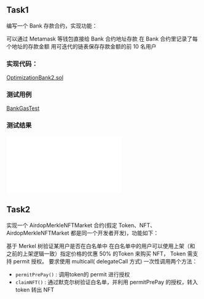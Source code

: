 ## Task1
编写一个 Bank 存款合约，实现功能：

可以通过 Metamask 等钱包直接给 Bank 合约地址存款
在 Bank 合约里记录了每个地址的存款金额
用可迭代的链表保存存款金额的前 10 名用户

### 实现代码：
[OptimizationBank2.sol](./OptimizationBank2.sol)

### 测试用例
[BankGasTest](../../test/OptimizationBank.t.sol)

### 测试结果
![image](../../test/BankGasTest.log)


## Task2
实现一个 AirdopMerkleNFTMarket 合约(假定 Token、NFT、AirdopMerkleNFTMarket 都是同一个开发者开发)，功能如下：

基于 Merkel 树验证某用户是否在白名单中
在白名单中的用户可以使用上架（和之前的上架逻辑一致）指定价格的优惠 50% 的Token 来购买 NFT， Token 需支持 permit 授权。
要求使用 multicall( delegateCall 方式) 一次性调用两个方法：

- `permitPrePay()` : 调用token的 permit 进行授权
- `claimNFT()` : 通过默克尔树验证白名单，并利用 permitPrePay 的授权，转入 token 转出 NFT 

